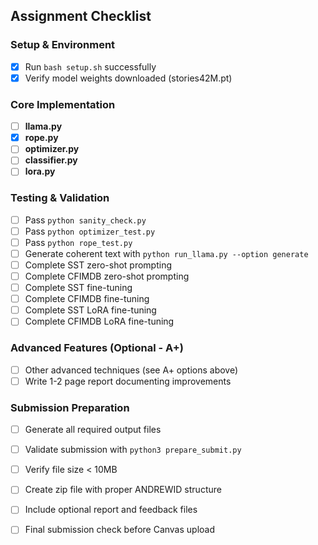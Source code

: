 
## Assignment Checklist

### Setup & Environment
- [x] Run `bash setup.sh` successfully
- [x] Verify model weights downloaded (stories42M.pt)

### Core Implementation
- [ ] **llama.py**
- [x] **rope.py**
- [ ] **optimizer.py**
- [ ] **classifier.py**
- [ ] **lora.py**

### Testing & Validation
- [ ] Pass `python sanity_check.py`
- [ ] Pass `python optimizer_test.py` 
- [ ] Pass `python rope_test.py` 
- [ ] Generate coherent text with `python run_llama.py --option generate`
- [ ] Complete SST zero-shot prompting
- [ ] Complete CFIMDB zero-shot prompting  
- [ ] Complete SST fine-tuning
- [ ] Complete CFIMDB fine-tuning
- [ ] Complete SST LoRA fine-tuning
- [ ] Complete CFIMDB LoRA fine-tuning

### Advanced Features (Optional - A+)
- [ ] Other advanced techniques (see A+ options above)
- [ ] Write 1-2 page report documenting improvements

### Submission Preparation
- [ ] Generate all required output files
- [ ] Validate submission with `python3 prepare_submit.py`
- [ ] Verify file size < 10MB
- [ ] Create zip file with proper ANDREWID structure
- [ ] Include optional report and feedback files
- [ ] Final submission check before Canvas upload
  
